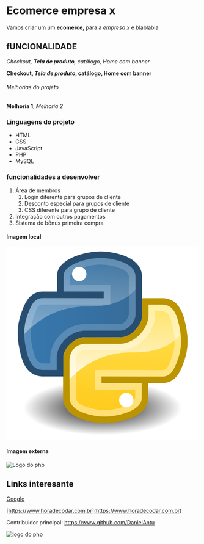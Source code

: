 # Ecomerce empresa x

Vamos criar um um **ecomerce**, para a _empresa x_ e blablabla

## fUNCIONALIDADE

_Checkout, **Tela de produto**, catálogo, Home com banner_

**Checkout, _Tela de produto_, catálogo, Home com banner**

###### Melhorias do projeto

**Melhoria 1**, _Melhoria 2_

### Linguagens do projeto

-   HTML
-   CSS
-   JavaScript
-   PHP
-   MySQL

### funcionalidades a desenvolver

1. Área de membros
    1. Login diferente para grupos de cliente
    2. Desconto especial para grupos de cliente
    3. CSS diferente para grupo de cliente
2. Integração com outros pagamentos
3. Sistema de bônus primeira compra

#### Imagem local

![logo do python](img/Python.svg.png)

#### Imagem externa

![Logo do php](https://upload.wikimedia.org/wikipedia/commons/thumb/2/27/PHP-logo.svg/800px-PHP-logo.svg.png)

## Links interesante

[Google](https://www.google.com)

[https://www.horadecodar.com.br](https://www.horadecodar.com.br)

Contribuidor principal: https://www.github.com/DanielAntu

[![logo do php](https://upload.wikimedia.org/wikipedia/commons/thumb/2/27/PHP-logo.svg/800px-PHP-logo.svg.png)](https://www.github.com/DanielAntu)

